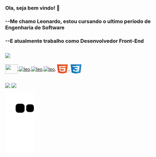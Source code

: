 ### Ola, seja bem vindo! 👋

### --Me chamo Leonardo, estou cursando o ultimo periodo de Engenharia de Software
### --E atualmente trabalho como Desenvolvedor Front-End 
  
  ##
 
<div>
  <a href="https://github.com/LeoKamers">
  <img height="180em" src="https://github-readme-stats.vercel.app/api?username=LeoKamers&show_icons=true&theme=tokyonight&include_all_commits=true&count_private=true"/>
  <!--<img height="180em" src="https://github-readme-stats.vercel.app/api/top-langs/?username=LeoKamers&layout=compact&langs_count=7&theme=onedark"/>-->
</div>
<div style="display: inline_block"><br>
<img align="center" height="30" width="40" src="https://cdn.jsdelivr.net/gh/devicons/devicon/icons/angularjs/angularjs-original.svg" />
  <img align="center" alt="leo" height="30" width="40" src="https://cdn.jsdelivr.net/gh/devicons/devicon/icons/typescript/typescript-original.svg">
  <img align="center" alt="leo" height="30" width="40" src="https://cdn.jsdelivr.net/gh/devicons/devicon/icons/vuejs/vuejs-original.svg">
    <img align="center" alt="leo" height="30" width="40" src="https://cdn.jsdelivr.net/gh/devicons/devicon/icons/javascript/javascript-original.svg">

  <img align="center" alt="Rafa-HTML" height="30" width="40" src="https://raw.githubusercontent.com/devicons/devicon/master/icons/html5/html5-original.svg">
  <img align="center" alt="Rafa-CSS" height="30" width="40" src="https://raw.githubusercontent.com/devicons/devicon/master/icons/css3/css3-original.svg">
</div>
  
  ##
 
<div>
<a href = "mailto:leokamers2008@gmail.com"><img src="https://img.shields.io/badge/-Gmail-%23333?style=for-the-badge&logo=gmail&logoColor=white" target="_blank"></a>
  <a href="https://www.linkedin.com/in/rafaella-ballerini-45875016a" target="_blank"><img src="https://img.shields.io/badge/-LinkedIn-%230077B5?style=for-the-badge&logo=linkedin&logoColor=white" target="_blank"></a> 

![Snake animation](https://github.com/LeoKamers/LeoKamers/blob/output/github-contribution-grid-snake.svg)

</div>
